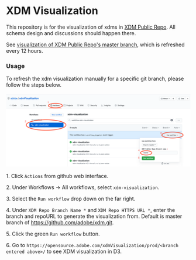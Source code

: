 # XDM Visualization

This repository is for the visualization of xdms in [XDM Public Repo](https://github.com/adobe/xdm). All schema design and discussions should happen there.

See [visualization of XDM Public Repo's master branch](https://opensource.adobe.com/xdmVisualization/prod/master/), which is refreshed every 12 hours.

### Usage
To refresh the xdm visualization manually for a specific git branch, please follow the steps below.<br/><br/> ![here](images/xdmVisualization.png)

1\. Click `Actions` from github web interface.

2\. Under Workflows -> All workflows, select `xdm-visualization`.

3\. Select the `Run workflow` drop down on the far right.

4\. Under `XDM Repo Branch Name *` and `XDM Repo HTTPS URL *`, enter the branch and repoURL to generate the visualization from. Default is master branch of https://github.com/adobe/xdm.git.

5\. Click the green `Run workflow` button.

6\. Go to `https://opensource.adobe.com/xdmVisualization/prod/<branch entered above>/` to see XDM visualization in D3. 